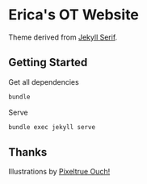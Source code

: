 # Erica's OT Website

Theme derived from [Jekyll Serif](https://github.com/zerostaticthemes/jekyll-serif-theme).

## Getting Started

Get all dependencies
```sh
bundle
```

Serve
```sh
bundle exec jekyll serve
```

## Thanks

Illustrations by [Pixeltrue Ouch!](https://icons8.com/illustrations/author/ARh4OKrFtdfC)
